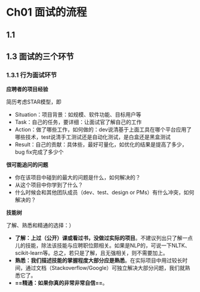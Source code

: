 # Ch01 面试的流程

## 1.1

## 1.3 面试的三个环节

### 1.3.1 行为面试环节

**应聘者的项目经验**

简历考虑STAR模型，即

* Situation：项目背景：如规模、软件功能、目标用户等
* Task：自己的任务，要详细：让面试官了解自己的工作
* Action：做了哪些工作，如何做的：dev说清基于上面工具在哪个平台应用了哪些技术，test说清手工测试还是自动化测试，是白盒还是黑盒测试
* Result：自己的贡献：具体些，最好可量化，如优化的结果是提高了多少，bug fix完成了多少个

**很可能追问的问题**

* 你在该项目中碰到的最大的问题是什么，如何解决的？
* 从这个项目中你学到了什么？
* 什么时候会和其他团队成员（dev、test、design or PMs）有什么冲突，如何解决的？

**技能树**

了解、熟悉和精通的选择：）

* **了解：上过（公开）课或看过书，没做过实际的项目**。不建议列出只了解一点儿的技能，除法该技能与应聘职位颇相关。如果是NLP的，可说一下NLTK、scikit-learn等。总之，若只是了解，且无强相关，则不需要加上。
* **熟悉：我们描述技能的掌握程度大部分应是熟悉**。在实际项目中用过较长时间，通过文档（Stackoverflow/Google）可独立解决大部分问题，我们就熟悉它了。
* **==精通：如果你真的非常非常自信==**。






